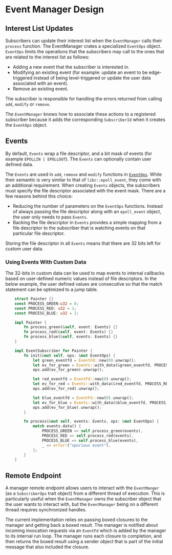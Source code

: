 # Event Manager Design

## Interest List Updates

Subscribers can update their interest list when the `EventManager` calls
their `process` function. The EventManager crates a specialized `EventOps`
object. `EventOps` limits the operations that the subscribers may call to the
ones that are related to the interest list as follows:
- Adding a new event that the subscriber is interested in.
- Modifying an existing event (for example: update an event to be
  edge-triggered instead of being level-triggered or update the user data
  associated with an event).
- Remove an existing event.

The subscriber is responsible for handling the errors returned from calling
`add`, `modify` or `remove`.

The `EventManager` knows how to associate these actions to a registered
subscriber because it adds the corresponding `SubscriberId` when it creates the
`EventOps` object.

## Events

By default, `Events` wrap a file descriptor, and a bit mask of events
(for example `EPOLLIN | EPOLLOUT`). The `Events` can optionally contain user
defined data.

The `Events` are used in `add`, `remove` and `modify` functions
in [`EventOps`](../src/events.rs). While their semantic is very similar to that
of `libc::epoll_event`, they come with an additional requirement. When
creating `Events` objects, the subscribers must specify the file descriptor
associated with the event mask. There are a few reasons behind this choice:
- Reducing the number of parameters on the `EventOps` functions. Instead of
  always passing the file descriptor along with an `epoll_event` object, the
  user only needs to pass `Events`.
- Backing the file descriptor in `Events` provides a simple mapping from a file
  descriptor to the subscriber that is watching events on that particular file
  descriptor.

Storing the file descriptor in all `Events` means that there are 32 bits left
for custom user data.

### Using Events With Custom Data

The 32-bits in custom data can be used to map events to internal callbacks
based on user-defined numeric values instead of file descriptors. In the
below example, the user defined values are consecutive so that the match
statement can be optimized to a jump table.

```rust
    struct Painter {}
    const PROCESS_GREEN:u32 = 0;
    const PROCESS_RED: u32 = 1;
    const PROCESS_BLUE: u32 = 2;

    impl Painter {
        fn process_green(&self, event: Events) {}
        fn process_red(&self, event: Events) {}
        fn process_blue(&self, events: Events) {}
    }

    impl EventSubscriber for Painter {
        fn init(&mut self, ops: &mut EventOps) {
            let green_eventfd = EventFd::new(0).unwrap();
            let ev_for_green = Events::with_data(&green_eventfd, PROCESS_GREEN, EventSet::IN);
            ops.add(ev_for_green).unwrap();

            let red_eventfd = EventFd::new(0).unwrap();
            let ev_for_red = Events::with_data(&red_eventfd, PROCESS_RED, EventSet::IN);
            ops.add(ev_for_red).unwrap();

            let blue_eventfd = EventFd::new(0).unwrap();
            let ev_for_blue = Events::with_data(&blue_eventfd, PROCESS_BLUE, EventSet::IN);
            ops.add(ev_for_blue).unwrap();
        }

        fn process(&mut self, events: Events, ops: &mut EventOps) {
            match events.data() {
                PROCESS_GREEN => self.process_green(events),
                PROCESS_RED => self.process_red(events),
                PROCESS_BLUE => self.process_blue(events),
                _ => error!("spurious event"),
            };
        }
    }
```

## Remote Endpoint

A manager remote endpoint allows users to interact with the `EventManger`
(as a `SubscriberOps` trait object) from a different thread of execution.
This is particularly useful when the `EventManager` owns the subscriber object
that the user wants to interact with, but the `EventManager` being on a
different thread requires synchronized handles.

The current implementation relies on passing boxed closures to the manager and
getting back a boxed result. The manager is notified about incoming invocation
requests via an `EventFd` which is added by the manager to its internal run
loop. The manager runs each closure to completion, and then returns the boxed
result using a sender object that is part of the initial message that also
included the closure.
